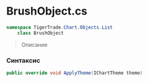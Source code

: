 
# BrushObject.cs
```csharp
namespace TigerTrade.Chart.Objects.List  
    class BrushObject
```

> Описание

### Синтаксис
```csharp
public override void ApplyTheme(IChartTheme theme)
```
